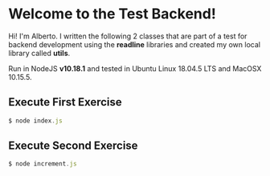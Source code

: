 # Welcome to the Test Backend!

Hi! I'm Alberto. I written the following 2 classes that are part of a test for backend development using the **readline** libraries and created my own local library called **utils**.

Run in NodeJS **v10.18.1** and tested in Ubuntu Linux 18.04.5 LTS and MacOSX 10.15.5.

## Execute First Exercise

```js
$ node index.js
```

## Execute Second Exercise

```js
$ node increment.js
```


